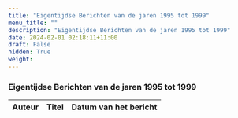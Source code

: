 ```yaml
---
title: "Eigentijdse Berichten van de jaren 1995 tot 1999"
menu_title: ""
description: "Eigentijdse Berichten van de jaren 1995 tot 1999"
date: 2024-02-01 02:18:11+11:00
draft: False
hidden: True
weight: 
---
```

### Eigentijdse Berichten van de jaren 1995 tot 1999

**Auteur** | **Titel** | **Datum van het bericht**
---|---|---
